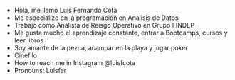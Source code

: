 - Hola, me llamo Luis Fernando Cota
- Me especializo en la programación en Analisis de Datos
- Trabajo como Analista de Reisgo Operativo en Grupo FINDEP
- Me gusta mucho el aprendizaje constante, entrar a Bootcamps, cursos y leer libros
- Soy amante de la pezca, acampar en la playa y jugar poker
- Cinefilo
- How to reach me in Instagram @luisfcota
- Pronouns: Luisfer

<!---
luisfcota/luisfcota is a ✨ special ✨ repository because its `README.md` (this file) appears on your GitHub profile.
You can click the Preview link to take a look at your changes.
--->

